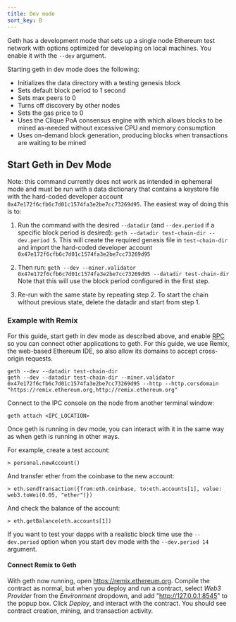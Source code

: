```yaml
---
title: Dev mode
sort_key: B
---
```


Geth has a development mode that sets up a single node Ethereum test network with options optimized for developing on local machines. You enable it with the `--dev` argument.

Starting geth in dev mode does the following:

-   Initializes the data directory with a testing genesis block
  -   Sets default block period to 1 second
-   Sets max peers to 0
-   Turns off discovery by other nodes
-   Sets the gas price to 0
-   Uses the Clique PoA consensus engine with which allows blocks to be mined as-needed without excessive CPU and memory consumption
-   Uses on-demand block generation, producing blocks when transactions are waiting to be mined

## Start Geth in Dev Mode

Note: this command currently does not work as intended in ephemeral mode and must be run with a data dictionary that contains a keystore file with the hard-coded developer account `0x47e172f6cfb6c7d01c1574fa3e2be7cc73269d95`. The easiest way of doing this is to:

1. Run the command with the desired `--datadir` (and `--dev.period` if a specific block period is desired): `geth --datadir test-chain-dir --dev.period 5`.
    This will create the required genesis file in `test-chain-dir` and import the hard-coded developer account `0x47e172f6cfb6c7d01c1574fa3e2be7cc73269d95`

2. Then run: `geth --dev --miner.validator 0x47e172f6cfb6c7d01c1574fa3e2be7cc73269d95 --datadir test-chain-dir`
    Note that this will use the block period configured in the first step.

3. Re-run with the same state by repeating step 2. To start the chain without previous state, delete the datadir and start from step 1.


### Example with Remix

For this guide, start geth in dev mode as described above, and enable [RPC](../_rpc/server.md) so you can connect other applications to geth. For this guide, we use Remix, the web-based Ethereum IDE, so also allow its domains to accept cross-origin requests.

```shell
geth --dev --datadir test-chain-dir
geth --dev --datadir test-chain-dir --miner.validator 0x47e172f6cfb6c7d01c1574fa3e2be7cc73269d95 --http --http.corsdomain "https://remix.ethereum.org,http://remix.ethereum.org"
```

Connect to the IPC console on the node from another terminal window:

```shell
geth attach <IPC_LOCATION>
```

Once geth is running in dev mode, you can interact with it in the same way as when geth is running in other ways.

For example, create a test account:

```shell
> personal.newAccount()
```

And transfer ether from the coinbase to the new account:

```shell
> eth.sendTransaction({from:eth.coinbase, to:eth.accounts[1], value: web3.toWei(0.05, "ether")})
```

And check the balance of the account:

```shell
> eth.getBalance(eth.accounts[1])
```

If you want to test your dapps with a realistic block time use the `--dev.period` option when you start dev mode with the `--dev.period 14` argument.

#### Connect Remix to Geth

With geth now running, open <https://remix.ethereum.org>. Compile the contract as normal, but when you deploy and run a contract, select _Web3 Provider_ from the _Environment_ dropdown, and add "http://127.0.0.1:8545" to the popup box. Click _Deploy_, and interact with the contract. You should see contract creation, mining, and transaction activity.